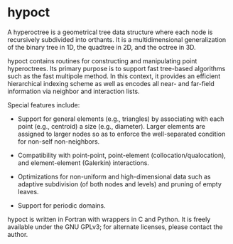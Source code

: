hypoct
======

A hyperoctree is a geometrical tree data structure where each node is recursively subdivided into orthants. It is a multidimensional generalization of the binary tree in 1D, the quadtree in 2D, and the octree in 3D.

hypoct contains routines for constructing and manipulating point hyperoctrees. Its primary purpose is to support fast tree-based algorithms such as the fast multipole method. In this context, it provides an efficient hierarchical indexing scheme as well as encodes all near- and far-field information via neighbor and interaction lists.

Special features include:

- Support for general elements (e.g., triangles) by associating with each point (e.g., centroid) a size (e.g., diameter). Larger elements are assigned to larger nodes so as to enforce the well-separated condition for non-self non-neighbors.

- Compatibility with point-point, point-element (collocation/qualocation), and element-element (Galerkin) interactions.

- Optimizations for non-uniform and high-dimensional data such as adaptive subdivision (of both nodes and levels) and pruning of empty leaves.

- Support for periodic domains.

hypoct is written in Fortran with wrappers in C and Python. It is freely available under the GNU GPLv3; for alternate licenses, please contact the author.